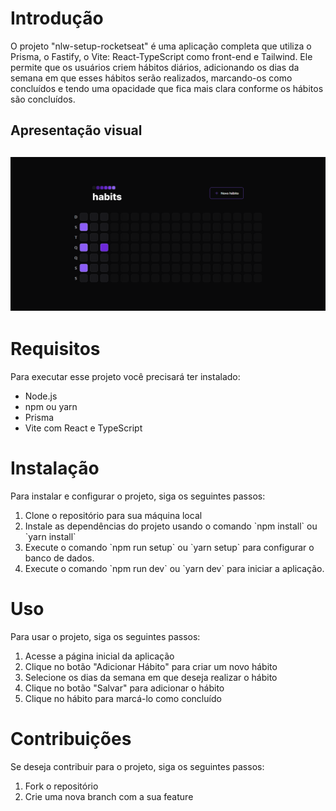 <h1>Introdução</h1>
<p>O projeto "nlw-setup-rocketseat" é uma aplicação completa que utiliza o Prisma, o Fastify, o Vite: React-TypeScript como front-end e Tailwind. Ele permite que os usuários criem hábitos diários, adicionando os dias da semana em que esses hábitos serão realizados, marcando-os como concluídos e tendo uma opacidade que fica mais clara conforme os hábitos são concluídos. </p>

<h2>Apresentação visual<h2>
<img src="https://raw.githubusercontent.com/frontRocha/nlw-setup-rockeseat/master/apresenta%C3%A7%C3%A3o.png" width="600px"/>

<h1>Requisitos</h1>
<p>Para executar esse projeto você precisará ter instalado:</p>
<ul>
  <li>Node.js</li>
  <li>npm ou yarn</li>
  <li>Prisma</li>
  <li>Vite com React e TypeScript</li>
</ul>
<h1>Instalação</h1>
<p>Para instalar e configurar o projeto, siga os seguintes passos:</p>
<ol>
  <li>Clone o repositório para sua máquina local</li>
  <li>Instale as dependências do projeto usando o comando `npm install` ou `yarn install`</li>
  <li>Execute o comando `npm run setup` ou `yarn setup` para configurar o banco de dados.</li>
  <li>Execute o comando `npm run dev` ou `yarn dev` para iniciar a aplicação.</li>
</ol>
<h1>Uso</h1>
<p>Para usar o projeto, siga os seguintes passos:</p>
<ol>
  <li>Acesse a página inicial da aplicação</li>
  <li>Clique no botão "Adicionar Hábito" para criar um novo hábito</li>
  <li>Selecione os dias da semana em que deseja realizar o hábito</li>
  <li>Clique no botão "Salvar" para adicionar o hábito</li>
  <li>Clique no hábito para marcá-lo como concluído</li>
</ol>
<h1>Contribuições</h1>
<p>Se deseja contribuir para o projeto, siga os seguintes passos:</p>
<ol>
  <li>Fork o repositório</li>
  <li>Crie uma nova branch com a sua feature</li>
</ol>

